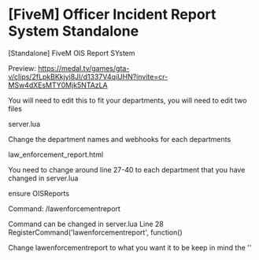 # [FiveM] Officer Incident Report System Standalone
 [Standalone] FiveM OIS Report SYstem

 Preview: https://medal.tv/games/gta-v/clips/2fLpkBKkjyi8JI/d1337V4qiUHN?invite=cr-MSw4dXEsMTY0Mjk5NTAzLA


 You will need to edit this to fit your departments, you will need to edit two files

server.lua

Change the department names and webhooks for each departments

law_enforcement_report.html

You need to change around line 27-40 to each department that you have changed in server.lua

ensure OISReports

Command:
/lawenforcementreport

Command can be changed in server.lua
Line 28
RegisterCommand('lawenforcementreport', function()

Change lawenforcementreport to what you want it to be keep in mind the ''

